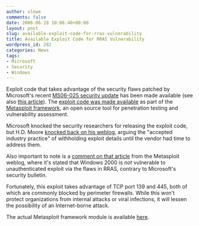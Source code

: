 ```yaml
---
author: slowe
comments: false
date: 2006-06-28 10:06:40+00:00
layout: post
slug: available-exploit-code-for-rras-vulnerability
title: Available Exploit Code for RRAS Vulnerability
wordpress_id: 282
categories: News
tags:
- Microsoft
- Security
- Windows
---
```


Exploit code that takes advantage of the security flaws patched by Microsoft's recent [MS06-025 security update](http://www.microsoft.com/technet/security/bulletin/ms06-025.mspx) has been made available (see also [this article](http://www.eweek.com/article2/0,1759,1981957,00.asp?kc=EWRSS03119TX1K0000594)). The [exploit code was made available](http://www.darkreading.com/document.asp?doc_id=97988&f_src=darkreading_section_318) as part of the [Metasploit framework](http://www.metasploit.org/), an open source tool for penetration testing and vulnerability assessment.

Microsoft knocked the security researchers for releasing the exploit code, but H.D. Moore [knocked back on his weblog](http://metasploit.blogspot.com/2006/06/microsoft-is-disappointed.html), arguing the "accepted industry practice" of withholding exploit details until the vendor had time to address them.

Also important to note is a [comment on that article](http://metasploit.blogspot.com/2006/06/microsoft-is-disappointed.html#115145620173048372) from the Metasploit weblog, where it's stated that Windows 2000 is _not_ vulnerable to unauthenticated exploit via the flaws in RRAS, contrary to Microsoft's security bulletin.

Fortunately, this exploit takes advantage of TCP port 139 and 445, both of which are commonly blocked by perimeter firewalls. While this won't protect organizations from internal attacks or viral infections, it will lessen the possibility of an Internet-borne attack.

The actual Metasploit framework module is available [here](http://milw0rm.com/exploits/1940).
